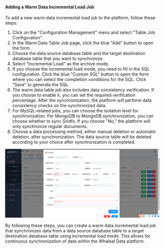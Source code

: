 #### Adding a Warm Data Incremental Load Job

To add a new warm data incremental load job to the platform, follow these steps:

1. Click on the "Configuration Management" menu and select "Table Job Configuration".
2. In the Warm Data Table Job page, click the blue "Add" button to open the form.
3. Choose the data source database table and the target destination database table that you want to synchronize.
4. Select "Incremental Load" as the archive mode.
5. If you choose the incremental load mode, you need to fill in the SQL configuration. Click the blue "Custom SQL" button to open the form where you can select the completion conditions for the SQL. Click "Save" to generate the SQL.
6. The warm data table job also includes data consistency verification. If you choose to enable it, you can set the required verification percentage. After the synchronization, the platform will perform data consistency checks on the synchronized data.
7. For MySQL-related jobs, you can choose the isolation level for synchronization. For MongoDB to MongoDB synchronization, you can choose whether to sync Gridfs. If you choose "No," the platform will only synchronize regular documents.
8. Choose a data processing method, either manual deletion or automatic deletion, after synchronization. The data source table will be deleted according to your choice after synchronization is completed.

![Adding a Warm Data Incremental Load Job](../../../images/whalealDataImages/image-20230621135720717.png)

By following these steps, you can create a warm data incremental load job that synchronizes data from a data source database table to a target destination database table using incremental load mode. This allows for continuous synchronization of data within the Whaleal Data platform.